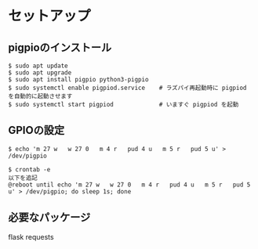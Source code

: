 # セットアップ

## pigpioのインストール

``` 
$ sudo apt update
$ sudo apt upgrade
$ sudo apt install pigpio python3-pigpio
$ sudo systemctl enable pigpiod.service    # ラズパイ再起動時に pigpiod を自動的に起動させます
$ sudo systemctl start pigpiod             # いますぐ pigpiod を起動
```

## GPIOの設定

``` 
$ echo 'm 27 w   w 27 0   m 4 r   pud 4 u   m 5 r   pud 5 u' > /dev/pigpio

$ crontab -e
以下を追記
@reboot until echo 'm 27 w   w 27 0   m 4 r   pud 4 u   m 5 r   pud 5 u' > /dev/pigpio; do sleep 1s; done
```

## 必要なパッケージ

flask
requests
